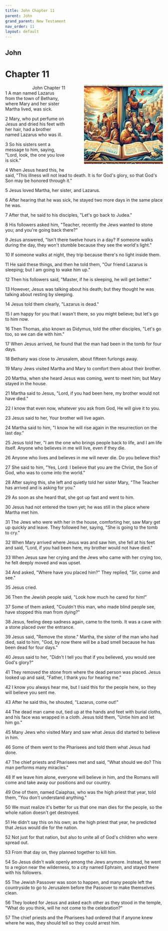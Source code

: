 ```yaml
---
title: John Chapter 11
parent: John
grand_parent: New Testament
nav_order: 11
layout: default
---
```


## John

# Chapter 11

<div style="clear: both; text-align: right;">
    <div style="max-width: 50%; height: auto; float: right; margin: 0 0 10px 10px; padding-left: 10%;">
        <img src="/assets/Image/John/500/11.jpg" alt="John Chapter 11" class="chapter-image">
    </div>
    <figcaption style="font-size: 14px; text-align: right;">John Chapter 11</figcaption>
</div>
1 A man named Lazarus from the town of Bethany, where Mary and her sister Martha lived, was sick.

2 Mary, who put perfume on Jesus and dried his feet with her hair, had a brother named Lazarus who was ill.

3 So his sisters sent a message to him, saying, "Lord, look, the one you love is sick."

4 When Jesus heard this, he said, "This illness will not lead to death. It is for God's glory, so that God's Son may be honored through it."

5 Jesus loved Martha, her sister, and Lazarus.

6 After hearing that he was sick, he stayed two more days in the same place he was.

7 After that, he said to his disciples, "Let's go back to Judea."

8 His followers asked him, "Teacher, recently the Jews wanted to stone you; and you're going back there?"

9 Jesus answered, "Isn't there twelve hours in a day? If someone walks during the day, they won't stumble because they see the world's light."

10 If someone walks at night, they trip because there's no light inside them.

11 He said these things, and then he told them, "Our friend Lazarus is sleeping; but I am going to wake him up."

12 Then his followers said, "Master, if he is sleeping, he will get better."

13 However, Jesus was talking about his death; but they thought he was talking about resting by sleeping.

14 Jesus told them clearly, "Lazarus is dead."

15 I am happy for you that I wasn't there, so you might believe; but let's go to him now.

16 Then Thomas, also known as Didymus, told the other disciples, "Let's go too, so we can die with him."

17 When Jesus arrived, he found that the man had been in the tomb for four days.

18 Bethany was close to Jerusalem, about fifteen furlongs away.

19 Many Jews visited Martha and Mary to comfort them about their brother.

20 Martha, when she heard Jesus was coming, went to meet him; but Mary stayed in the house.

21 Martha said to Jesus, "Lord, if you had been here, my brother would not have died."

22 I know that even now, whatever you ask from God, He will give it to you.

23 Jesus said to her, Your brother will live again.

24 Martha said to him, "I know he will rise again in the resurrection on the last day."

25 Jesus told her, "I am the one who brings people back to life, and I am life itself. Anyone who believes in me will live, even if they die.

26 Anyone who lives and believes in me will never die. Do you believe this?

27 She said to him, "Yes, Lord: I believe that you are the Christ, the Son of God, who was to come into the world."

28 After saying this, she left and quietly told her sister Mary, "The Teacher has arrived and is asking for you."

29 As soon as she heard that, she got up fast and went to him.

30 Jesus had not entered the town yet; he was still in the place where Martha met him.

31 The Jews who were with her in the house, comforting her, saw Mary get up quickly and leave. They followed her, saying, "She is going to the tomb to cry."

32 When Mary arrived where Jesus was and saw him, she fell at his feet and said, "Lord, if you had been here, my brother would not have died."

33 When Jesus saw her crying and the Jews who came with her crying too, he felt deeply moved and was upset.

34 And asked, "Where have you placed him?" They replied, "Sir, come and see."

35 Jesus cried.

36 Then the Jewish people said, "Look how much he cared for him!"

37 Some of them asked, "Couldn't this man, who made blind people see, have stopped this man from dying?"

38 Jesus, feeling deep sadness again, came to the tomb. It was a cave with a stone placed over the entrance.

39 Jesus said, "Remove the stone." Martha, the sister of the man who had died, said to him, "God, by now there will be a bad smell because he has been dead for four days."

40 Jesus said to her, "Didn't I tell you that if you believed, you would see God's glory?"

41 They removed the stone from where the dead person was placed. Jesus looked up and said, "Father, I thank you for hearing me."

42 I know you always hear me, but I said this for the people here, so they will believe you sent me.

43 After he said this, he shouted, "Lazarus, come out!"

44 The dead man came out, tied up at the hands and feet with burial cloths, and his face was wrapped in a cloth. Jesus told them, "Untie him and let him go."

45 Many Jews who visited Mary and saw what Jesus did started to believe in him.

46 Some of them went to the Pharisees and told them what Jesus had done.

47 The chief priests and Pharisees met and said, "What should we do? This man performs many miracles."

48 If we leave him alone, everyone will believe in him, and the Romans will come and take away our positions and our country.

49 One of them, named Caiaphas, who was the high priest that year, told them, "You don't understand anything."

50 We must realize it's better for us that one man dies for the people, so the whole nation doesn't get destroyed.

51 He didn't say this on his own; as the high priest that year, he predicted that Jesus would die for the nation.

52 Not just for that nation, but also to unite all of God's children who were spread out.

53 From that day on, they planned together to kill him.

54 So Jesus didn't walk openly among the Jews anymore. Instead, he went to a region near the wilderness, to a city named Ephraim, and stayed there with his followers.

55 The Jewish Passover was soon to happen, and many people left the countryside to go to Jerusalem before the Passover to make themselves clean.

56 They looked for Jesus and asked each other as they stood in the temple, "What do you think, will he not come to the celebration?"

57 The chief priests and the Pharisees had ordered that if anyone knew where he was, they should tell so they could arrest him.


